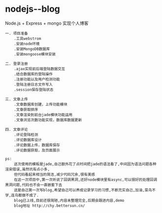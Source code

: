 # nodejs--blog
Node.js + Express + mongo 实现个人博客

	一. 项目准备
 		.工具webstrom			
 		.安装node环境
 		.安装MongoDB数据库
 		.安装mongoose模块安装
    
	二. 登录注册
 		.ajax实现前后端登陆数据交互
 		.结合数据库的登陆操作
 		.注册功能以及用户检测功能
 		.登陆注册日志文件写入
 		.session保存登陆状态
    
	三. 文章上传
 		.文章数据库创建，上传功能模块
 		.文章获取排序
 		.文章渲染到前台jade模块功能运用
 		.文章浏览次数功能实现，数据库数据更新
    
	四. 文章评论
 		.评论登陆检测
 		.评论数据库设计
 		.评论数据上传，数据库保存
 		.评论数据获取，及页面展示

	ps:
		这次使用的模板是jade,自己额外花了点时间把jade的语法看了,中间因为语法问题各种渲染错误,虽然坑有点小多,
		但代码看起来相当的简洁,减少代码冗余,很有美感
		在这一次项目中,第一次听说了回调黑洞,还好node模块里有async,可以很好的处理回调黑洞问题,代码也不会一直嵌套下去
		这是自己第一次写blog,希望自己可以养成记录学习的习惯,不断充实自己,加油,菜鸟不学,连鸟都做不成了.
		blog已上线,目前还很简陋,内容未整理完全,后期会跟进内容,demo
		blog地址 http://chy.bettersun.cn/
	
